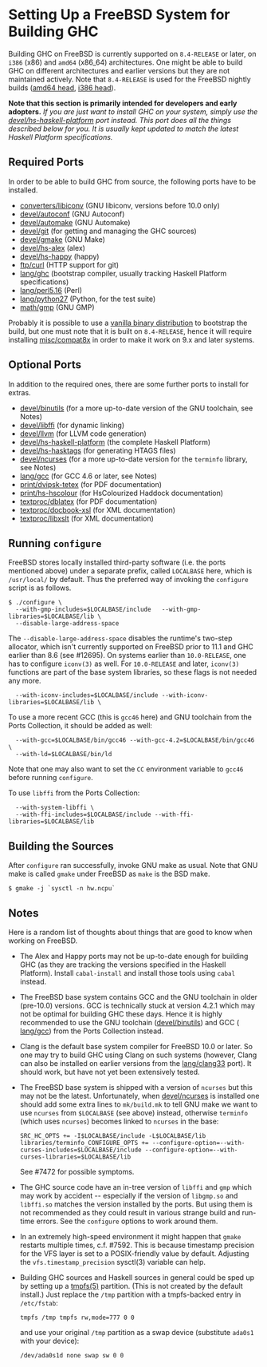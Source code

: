 # Setting Up a FreeBSD System for Building GHC


Building GHC on FreeBSD is currently supported on `8.4-RELEASE` or later, on `i386` (x86) and `amd64` (x86_64) architectures.  One might be able to build GHC on different architectures and earlier versions but they are not maintained actively.  Note that `8.4-RELEASE` is used for the FreeBSD nightly builds ([amd64 head](http://haskell.inf.elte.hu/builders/freebsd-amd64-head/), [i386 head](http://haskell.inf.elte.hu/builders/freebsd-i386-head/)).



**Note that this section is primarily intended for developers and early adopters.**  *If you are just want to install GHC on your system, simply use the [devel/hs-haskell-platform](http://www.freshports.org/devel/hs-haskell-platform) port instead.  This port does all the things described below for you.  It is usually kept updated to match the latest Haskell Platform specifications.*


## Required Ports


In order to be able to build GHC from source, the following ports have to be installed.

- [converters/libiconv](http://www.freshports.org/converters/libiconv/) (GNU libiconv, versions before 10.0 only)
- [devel/autoconf](http://www.freshports.org/devel/autoconf) (GNU Autoconf)
- [devel/automake](http://www.freshports.org/devel/automake) (GNU Automake)
- [devel/git](http://www.freshports.org/devel/git) (for getting and managing the GHC sources)
- [devel/gmake](http://www.freshports.org/devel/gmake) (GNU Make)
- [devel/hs-alex](http://www.freshports.org/devel/hs-alex) (alex)
- [devel/hs-happy](http://www.freshports.org/devel/hs-happy) (happy)
- [ftp/curl](http://www.freshports.org/ftp/curl) (HTTP support for git)
- [lang/ghc](http://www.freshports.org/lang/ghc) (bootstrap compiler, usually tracking Haskell Platform specifications)
- [lang/perl5.16](http://www.freshports.org/lang/perl5.16) (Perl)
- [lang/python27](http://www.freshports.org/lang/python27) (Python, for the test suite)
- [math/gmp](http://www.freshports.org/math/gmp) (GNU GMP)


Probably it is possible to use a [vanilla binary distribution](http://www.haskell.org/ghc/download_ghc_7_6_3#freebsd) to bootstrap the build, but one must note that it is built on `8.4-RELEASE`, hence it will require installing [misc/compat8x](http://www.freshports.org/misc/compat8x) in order to make it work on 9.x and later systems.

## Optional Ports


In addition to the required ones, there are some further ports to install for extras.

- [devel/binutils](http://www.freshports.org/devel/binutils) (for a more up-to-date version of the GNU toolchain, see Notes)
- [devel/libffi](http://www.freshports.org/devel/libffi) (for dynamic linking)
- [devel/llvm](http://www.freshports.org/devel/llvm) (for LLVM code generation)
- [devel/hs-haskell-platform](http://www.freshports.org/devel/hs-haskell-platform) (the complete Haskell Platform)
- [devel/hs-hasktags](http://www.freshports.org/devel/hs-hasktags) (for generating HTAGS files)
- [devel/ncurses](http://www.freshports.org/devel/ncurses) (for a more up-to-date version for the `terminfo` library, see Notes)
- [lang/gcc](http://www.freshports.org/lang/gcc) (for GCC 4.6 or later, see Notes)
- [print/dvipsk-tetex](http://www.freshports.org/print/dvipsk-tetex) (for PDF documentation)
- [print/hs-hscolour](http://www.freshports.org/print/hs-hscolour) (for HsColourized Haddock documentation)
- [textproc/dblatex](http://www.freshports.org/textproc/dblatex) (for PDF documentation)
- [textproc/docbook-xsl](http://www.freshports.org/textproc/docbook-xsl) (for XML documentation)
- [textproc/libxslt](http://www.freshports.org/textproc/libxslt) (for XML documentation)

## Running `configure`


FreeBSD stores locally installed third-party software (i.e. the ports mentioned above) under a separate prefix, called `LOCALBASE` here, which is `/usr/local/` by default.  Thus the preferred way of invoking the `configure` script is as follows.

```wiki
$ ./configure \
  --with-gmp-includes=$LOCALBASE/include   --with-gmp-libraries=$LOCALBASE/lib \
  --disable-large-address-space
```


The `--disable-large-address-space` disables the runtime's two-step allocator, which isn't currently supported on FreeBSD prior to 11.1 and GHC earlier than 8.6 (see #12695).
On systems earlier than `10.0-RELEASE`, one has to configure `iconv(3)` as well.  For `10.0-RELEASE` and later, `iconv(3)` functions are part of the base system libraries, so these flags is not needed any more.

```wiki
  --with-iconv-includes=$LOCALBASE/include --with-iconv-libraries=$LOCALBASE/lib \
```


To use a more recent GCC (this is `gcc46` here) and GNU toolchain from the Ports Collection, it should be added as well:

```wiki
  --with-gcc=$LOCALBASE/bin/gcc46 --with-gcc-4.2=$LOCALBASE/bin/gcc46 \
  --with-ld=$LOCALBASE/bin/ld
```


Note that one may also want to set the `CC` environment variable to `gcc46` before running `configure`.


To use `libffi` from the Ports Collection:

```wiki
  --with-system-libffi \
  --with-ffi-includes=$LOCALBASE/include --with-ffi-libraries=$LOCALBASE/lib
```

## Building the Sources


After `configure` ran successfully, invoke GNU make as usual.  Note that GNU make is called `gmake` under FreeBSD as `make` is the BSD make.

```wiki
$ gmake -j `sysctl -n hw.ncpu`
```

## Notes


Here is a random list of thoughts about things that are good to know when working on FreeBSD.

- The Alex and Happy ports may not be up-to-date enough for building GHC (as they are tracking the versions specified in the Haskell Platform).  Install `cabal-install` and install those tools using `cabal` instead.

- The FreeBSD base system contains GCC and the GNU toolchain in older (pre-10.0) versions.  GCC is technically stuck at version 4.2.1 which may not be optimal for building GHC these days.  Hence it is highly recommended to use the GNU toolchain ([devel/binutils](http://www.freshports.org/devel/binutils)) and GCC ([ lang/gcc](http://www.freshports.org/lang/gcc)) from the Ports Collection instead.

- Clang is the default base system compiler for FreeBSD 10.0 or later.  So one may try to build GHC using Clang on such systems (however, Clang can also be installed on earlier versions from the [lang/clang33](http://www.freshports.org/lang/clang33) port).  It should work, but have not yet been extensively tested.

- The FreeBSD base system is shipped with a version of `ncurses` but this may not be the latest.  Unfortunately, when [devel/ncurses](http://www.freshports.org/devel/ncurses) is installed one should add some extra lines to `mk/build.mk` to tell GNU make we want to use `ncurses` from `$LOCALBASE` (see above) instead, otherwise `terminfo` (which uses `ncurses`) becomes linked to `ncurses` in the base:

  ```wiki
  SRC_HC_OPTS += -I$LOCALBASE/include -L$LOCALBASE/lib
  libraries/terminfo_CONFIGURE_OPTS += --configure-option=--with-curses-includes=$LOCALBASE/include --configure-option=--with-curses-libraries=$LOCALBASE/lib
  ```

  See #7472 for possible symptoms.

- The GHC source code have an in-tree version of `libffi` and `gmp` which may work by accident -- especially if the version of `libgmp.so` and `libffi.so` matches the version installed by the ports.  But using them is not recommended as they could result in various strange build and run-time errors.  See the `configure` options to work around them.

- In an extremely high-speed environment it might happen that `gmake` restarts multiple times, c.f. #7592.  This is because timestamp precision for the VFS layer is set to a POSIX-friendly value by default. Adjusting the `vfs.timestamp_precision` sysctl(3) variable can help.

- Building GHC sources and Haskell sources in general could be sped up by setting up a [tmpfs(5)](http://www.freebsd.org/cgi/man.cgi?query=tmpfs&apropos=0&sektion=0&manpath=FreeBSD+9.1-stable&arch=default&format=html) partition.  (This is not created by the default install.)  Just replace the `/tmp` partition with a tmpfs-backed entry in `/etc/fstab`:

  ```wiki
  tmpfs /tmp tmpfs rw,mode=777 0 0
  ```

  and use your original `/tmp` partition as a swap device (substitute `ada0s1` with your device):

  ```wiki
  /dev/ada0s1d none swap sw 0 0
  ```
